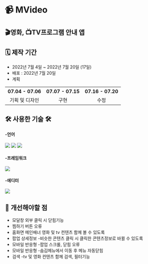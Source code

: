 # 📹 MVideo

## 🎬영화, 📺TV프로그램 안내 앱

## 🗓 제작 기간

- 2022년 7월 4일 ~ 2022년 7월 20일 (17일)
- 배포 : 2022년 7월 20일
- 계획
<table>
<tr>
        <th width="33%" align="center">07.04 - 07.06
        </th>
        <th width="33%" align="center">07.07 - 07.15
        </th>
        <th width="33%" align="center">07.16 - 07.20
        </th>
    </tr>
    <tr>
        <td align="center">기획 및 디자인<br/>
        </td>
        <td align="center">구현
        </td>
      <td align="center">수정
        </td>
    </tr>
</table>

## 🛠 사용한 기술 🛠

<h4>-언어</h4>
<p float="left">
<img src="https://img.shields.io/badge/html5-E34F26?style=for-the-badge&logo=html5&logoColor=white">
<img src="https://img.shields.io/badge/CSS-1572B6?style=for-the-badge&logo=CSS&logoColor=white">
<img src="https://img.shields.io/badge/JavaScript-F7DF1E?style=for-the-badge&logo=JavaScript&logoColor=white">

</p>

<h4>-프레임워크</h4>
<p float="left">
<img src="https://img.shields.io/badge/React-61DAFB?style=flat-square&logo=React&logoColor=black">
</p>

<h4>-에디터</h4>
<img src="https://img.shields.io/badge/VisualStudio-143?style=for-the-badge&logo=VisualStudio&logoColor=blue&color=blue&labelColor=c4c4c4">

## 📝 개선해야할 점
- 모달창 외부 클릭 시 닫힘기능
- 찜하기 버튼 오류
- 홈화면 메인배너 영화 및 tv 컨텐츠 함께 볼 수 있도록
- 팝업 상세정보 -비슷한 콘텐츠 클릭 시 클릭한 콘텐츠정보로 바뀔 수 있도록
- 모바일 반응형 -팝업 스크롤, 닫힘 오류
- 모바일 반응형 -숨김메뉴에서 이동 후 메뉴 자동닫힘
- 검색 -tv 및 영화 컨텐츠 함께 검색, 필터기능
